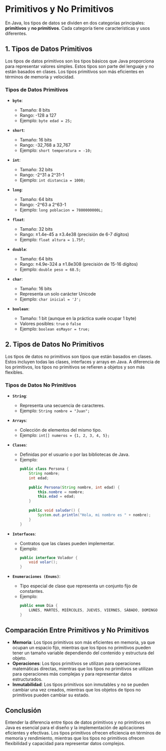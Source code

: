 # Primitivos y No Primitivos

En Java, los tipos de datos se dividen en dos categorías principales: **primitivos** y **no primitivos**. Cada categoría tiene características y usos diferentes.

## 1. Tipos de Datos Primitivos

Los tipos de datos primitivos son los tipos básicos que Java proporciona para representar valores simples. Estos tipos son parte del lenguaje y no están basados en clases. Los tipos primitivos son más eficientes en términos de memoria y velocidad.

### Tipos de Datos Primitivos

- **`byte`**: 
  - Tamaño: 8 bits
  - Rango: -128 a 127
  - Ejemplo: `byte edad = 25;`

- **`short`**: 
  - Tamaño: 16 bits
  - Rango: -32,768 a 32,767
  - Ejemplo: `short temperatura = -10;`

- **`int`**: 
  - Tamaño: 32 bits
  - Rango: -2^31 a 2^31-1
  - Ejemplo: `int distancia = 1000;`

- **`long`**: 
  - Tamaño: 64 bits
  - Rango: -2^63 a 2^63-1
  - Ejemplo: `long poblacion = 7800000000L;`

- **`float`**: 
  - Tamaño: 32 bits
  - Rango: ±1.4e-45 a ±3.4e38 (precisión de 6-7 dígitos)
  - Ejemplo: `float altura = 1.75f;`

- **`double`**: 
  - Tamaño: 64 bits
  - Rango: ±4.9e-324 a ±1.8e308 (precisión de 15-16 dígitos)
  - Ejemplo: `double peso = 68.5;`

- **`char`**: 
  - Tamaño: 16 bits
  - Representa un solo carácter Unicode
  - Ejemplo: `char inicial = 'J';`

- **`boolean`**: 
  - Tamaño: 1 bit (aunque en la práctica suele ocupar 1 byte)
  - Valores posibles: `true` o `false`
  - Ejemplo: `boolean esMayor = true;`

## 2. Tipos de Datos No Primitivos

Los tipos de datos no primitivos son tipos que están basados en clases. Estos incluyen todas las clases, interfaces y arrays en Java. A diferencia de los primitivos, los tipos no primitivos se refieren a objetos y son más flexibles.

### Tipos de Datos No Primitivos

- **`String`**:
  - Representa una secuencia de caracteres.
  - Ejemplo: `String nombre = "Juan";`

- **`Arrays`**:
  - Colección de elementos del mismo tipo.
  - Ejemplo: `int[] numeros = {1, 2, 3, 4, 5};`

- **`Clases`**:
  - Definidas por el usuario o por las bibliotecas de Java.
  - Ejemplo: 
    ```java
    public class Persona {
        String nombre;
        int edad;
        
        public Persona(String nombre, int edad) {
            this.nombre = nombre;
            this.edad = edad;
        }
        
        public void saludar() {
            System.out.println("Hola, mi nombre es " + nombre);
        }
    }
    ```
    
- **`Interfaces`**:
  - Contratos que las clases pueden implementar.
  - Ejemplo:
    ```java
    public interface Volador {
        void volar();
    }
    ```

- **`Enumeraciones (Enums)`**:
  - Tipo especial de clase que representa un conjunto fijo de constantes.
  - Ejemplo:
    ```java
    public enum Dia {
        LUNES, MARTES, MIÉRCOLES, JUEVES, VIERNES, SÁBADO, DOMINGO
    }
    ```
  
## Comparación Entre Primitivos y No Primitivos

- **Memoria**: Los tipos primitivos son más eficientes en memoria, ya que ocupan un espacio fijo, mientras que los tipos no primitivos pueden tener un tamaño variable dependiendo del contenido y estructura del objeto.
- **Operaciones**: Los tipos primitivos se utilizan para operaciones matemáticas directas, mientras que los tipos no primitivos se utilizan para operaciones más complejas y para representar datos estructurados.
- **Inmutabilidad**: Los tipos primitivos son inmutables y no se pueden cambiar una vez creados, mientras que los objetos de tipos no primitivos pueden cambiar su estado.

## Conclusión

Entender la diferencia entre tipos de datos primitivos y no primitivos en Java es esencial para el diseño y la implementación de aplicaciones eficientes y efectivas. Los tipos primitivos ofrecen eficiencia en términos de memoria y rendimiento, mientras que los tipos no primitivos ofrecen flexibilidad y capacidad para representar datos complejos.
